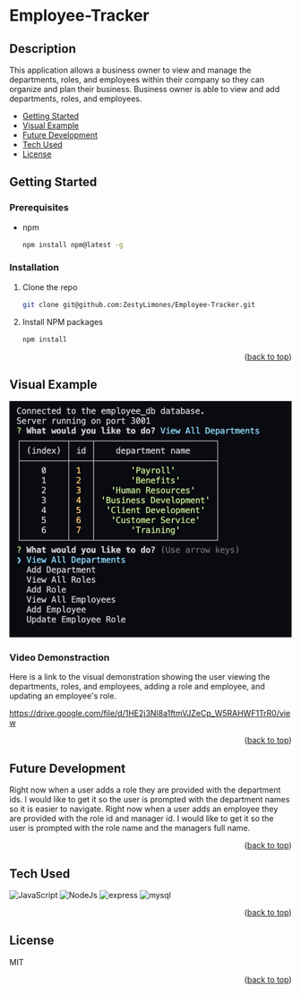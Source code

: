 # Employee-Tracker

## Description

This application allows a business owner to view and manage the departments, roles, and employees within their company so they can organize and plan their business. Business owner is able to view and add departments, roles, and employees.

- [Getting Started](#getting-started)
- [Visual Example](#visual-example)
- [Future Development](#future-development)
- [Tech Used](#tech-used)
- [License](#license)

## Getting Started

### Prerequisites

- npm
  ```sh
  npm install npm@latest -g
  ```

### Installation

1. Clone the repo
   ```sh
   git clone git@github.com:ZestyLimones/Employee-Tracker.git
   ```
2. Install NPM packages
   ```sh
   npm install
   ```
   <p align="right">(<a href="#top">back to top</a>)</p>

## Visual Example

![screenhot of terminal with screen options](./assets/employee-tracker-screenshot.jpg)

### Video Demonstraction

Here is a link to the visual demonstration showing the user viewing the departments, roles, and employees, adding a role and employee, and updating an employee's role.

https://drive.google.com/file/d/1HE2j3Nl8a1ftmVJZeCp_W5RAHWF1TrR0/view

   <p align="right">(<a href="#top">back to top</a>)</p>

## Future Development

Right now when a user adds a role they are provided with the department ids. I would like to get it so the user is prompted with the department names so it is easier to navigate.
Right now when a user adds an employee they are provided with the role id and manager id. I would like to get it so the user is prompted with the role name and the managers full name.

   <p align="right">(<a href="#top">back to top</a>)</p>

## Tech Used

<div style='margin: 1em 0;'>
<img src="https://cdn.jsdelivr.net/gh/devicons/devicon/icons/javascript/javascript-original.svg" alt="JavaScript" width="4%" />
<img src="https://cdn.jsdelivr.net/gh/devicons/devicon/icons/nodejs/nodejs-original.svg" alt="NodeJs" width="4%" />
<img src="https://cdn.jsdelivr.net/gh/devicons/devicon/icons/express/express-original-wordmark.svg" alt="express" width="4%" />
<img src="https://cdn.jsdelivr.net/gh/devicons/devicon/icons/mysql/mysql-original-wordmark.svg" alt="mysql" width="4%" />
</div>

   <p align="right">(<a href="#top">back to top</a>)</p>

## License

MIT

   <p align="right">(<a href="#top">back to top</a>)</p>
